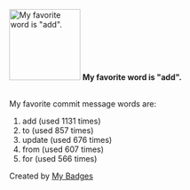 <img src="https://my-badges.github.io/my-badges/favorite-word.png" alt="My favorite word is &quot;add&quot;." title="My favorite word is &quot;add&quot;." width="128">
<strong>My favorite word is &quot;add&quot;.</strong>
<br><br>

My favorite commit message words are:

1. add (used 1131 times)
2. to (used 857 times)
3. update (used 676 times)
4. from (used 607 times)
5. for (used 566 times)


Created by <a href="https://github.com/my-badges/my-badges">My Badges</a>